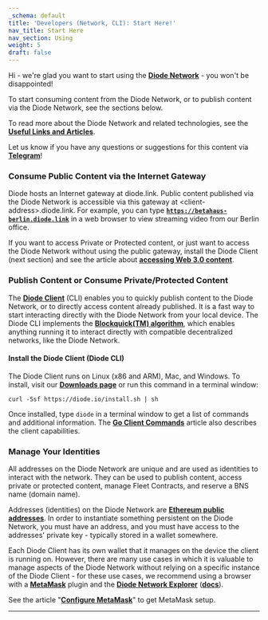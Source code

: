 ```yaml
---
_schema: default
title: 'Developers (Network, CLI): Start Here!'
nav_title: Start Here
nav_section: Using
weight: 5
draft: false
---
```

Hi - we're glad you want to start using the [**Diode Network**](https://network.docs.diode.io/) - you won't be disappointed!

To start consuming content from the Diode Network, or to publish content via the Diode Network, see the sections below.

To read more about the Diode Network and related technologies, see the [**Useful Links and Articles**](https://support.diode.io/article/wu3yct3hbn).

Let us know if you have any questions or suggestions for this content via [**Telegram**](https://t.me/diode_chain)!

### **Consume Public Content via the Internet Gateway**

Diode hosts an Internet gateway at diode.link. Public content published via the Diode Network is accessible via this gateway at &lt;client-address&gt;.diode.link. For example, you can type <a href="https://betahaus-berlin.diode.link/" target="_blank" rel="noopener"><strong><code>https://betahaus-berlin.diode.link</code></strong></a> in a web browser to view streaming video from our Berlin office.

If you want to access Private or Protected content, or just want to access the Diode Network without using the public gateway, install the Diode Client (next section) and see the article about [**accessing Web 3.0 content**](https://support.diode.io/article/sbf1ihdfve).

### **Publish Content or Consume Private/Protected Content**

The <a href="https://support.diode.io/article/caxyvmjbem" target="_blank" rel="noopener"><strong>Diode Client</strong></a> (CLI) enables you to quickly publish content to the Diode Network, or to directly access content already published. It is a fast way to start interacting directly with the Diode Network from your local device. The Diode CLI implements the [**Blockquick(TM) algorithm**](https://support.diode.io/article/osywoqibv1), which enables anything running it to interact directly with compatible decentralized networks, like the Diode Network.

#### **Install the Diode Client (Diode CLI)**

The Diode Client runs on Linux (x86 and ARM), Mac, and Windows. To install, visit our <a href="https://diode.io/download" target="_blank" rel="noopener"><strong>Downloads page</strong></a> or run this command in a terminal window:

```
curl -Ssf https://diode.io/install.sh | sh
```

Once installed, type `diode` in a terminal window to get a list of commands and additional information. The [**Go Client Commands**](https://support.diode.io/article/josr6wwh5e) article also describes the client capabilities.

### **Manage Your Identities**

All addresses on the Diode Network are unique and are used as identities to interact with the network. They can be used to publish content, access private or protected content, manage Fleet Contracts, and reserve a BNS name (domain name).

Addresses (identities) on the Diode Network are <a href="https://ethereum.github.io/yellowpaper/paper.pdf" target="_blank" rel="noopener"><strong>Ethereum public addresses</strong></a>. In order to instantiate something persistent on the Diode Network, you must have an address, and you must have access to the addresses' private key - typically stored in a wallet somewhere.

Each Diode Client has its own wallet that it manages on the device the client is running on. However, there are many use cases in which it is valuable to manage aspects of the Diode Network without relying on a specific instance of the Diode Client - for these use cases, we recommend using a browser with a <a href="https://metamask.io/" target="_blank" rel="noopener"><strong>MetaMask</strong></a> plugin and the <a href="https://diode.io/prenet" target="_blank" rel="noopener"><strong>Diode Network Explorer</strong></a> ([**docs**](https://support.diode.io/article/z5h5yx38uj)).

See the article "[**Configure MetaMask**](https://support.diode.io/article/uec3mloh9z)" to get MetaMask setup.

---